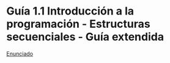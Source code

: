 # Guía 1.1 Introducción a la programación - Estructuras secuenciales - Guía extendida


[Enunciado](https://docs.google.com/document/d/1KySetGVP5jsNZtjJKOozaxDrqgrcaJPB/preview)
